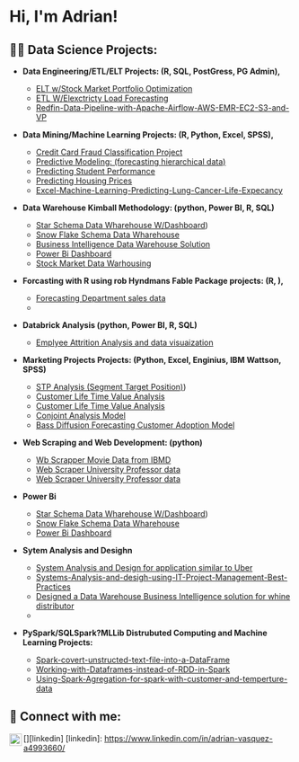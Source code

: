 
<h1>Hi, I'm Adrian! 

<h2>👨‍💻 Data Science Projects:</h2>

- <b> Data Engineering/ETL/ELT Projects: (R, SQL, PostGress, PG Admin),</b>
  - [ELT w/Stock Market Portfolio Optimization](https://github.com/avasquez9999/Stock-Market-ETL-and-Analytics-Project)
  - [ETL W/Elexctricty Load Forecasting](https://github.com/avasquez9999/SQL-AND-R-ETL-Project-Electricity-load-data-wharhousing-and-forecasting)   
  - [Redfin-Data-Pipeline-with-Apache-Airflow-AWS-EMR-EC2-S3-and-VP](https://github.com/avasquez9999/Redfin-Data-Pipeline-with-Apache-Airflow-AWS-EMR-EC2-S3-and-VPC)
    
- <b>Data Mining/Machine Learning Projects: (R, Python, Excel, SPSS),</b>
  - [Credit Card Fraud Classification Project](https://github.com/avasquez9999/CapStone-Project-Fraud-Dection-Using-R-and-Power-Bi-for-data-Viz)
  - [Predictive Modeling: (forecasting hierarchical data)](https://github.com/avasquez9999/Advanced-Forecasting-Project)
  - [Predicting Student Performance](https://github.com/avasquez9999/Predicting-Student-Performance)    
  - [Predicting Housing Prices](https://github.com/avasquez9999/Boston-Housing-predictive-modeling)
  - [Excel-Machine-Learning-Predicting-Lung-Cancer-Life-Expecancy](https://github.com/avasquez9999/Excel-Machine-Learning-Predicting-Lung-Cancer-Life-Expecancy)
    
- <b>Data Warehouse Kimball Methodology: (python, Power BI, R, SQL)</b>
  - [Star Schema Data Wharehouse W/Dashboard](https://github.com/avasquez9999/Data-Wharhousing-Star-Schema-witth-Interactive-Dashboard/blob/main/README.md))
  - [Snow Flake Schema Data Wharehouse](https://github.com/avasquez9999/Data-Wharhouse-Snowflake-Schema-witth--Interactive-Dashboard)
  - [Business Intelligence Data Warehouse Solution](https://github.com/avasquez9999/Data-Wharhousing-Business-Intelegence-System/upload/main)
  - [Power Bi Dashboard](https://github.com/avasquez9999/CapStone-Project-Fraud-Dection-Using-R-and-Power-Bi-for-data-Viz)
  - [Stock Market Data Warhousing](https://github.com/avasquez9999/Stock-Market-ETL-and-Analytics-Project)
    
- <b> Forcasting with R using rob Hyndmans Fable Package projects: (R, ),</b>
  - [Forecasting Department sales data](https://github.com/avasquez9999/Advanced-Forecasting-Project)
  - 
- <b>Databrick Analysis (python, Power BI, R, SQL)</b>
  - [Emplyee Attrition Analysis and data visuaization](https://github.com/avasquez9999/Databrick-_SQL_and_Data_Visualization)

    
- <b>Marketing Projects Projects: (Python, Excel, Enginius, IBM Wattson, SPSS)</b>
  - [STP Analysis (Segment Target Position)](https://github.com/avasquez9999/Positon-Segment-Target-Marketing-Analysis))
  - [Customer Life Time Value Analysis](https://github.com/avasquez9999/Custermer-Life-Time-Value-Model)
  - [Customer Life Time Value Analysis](https://github.com/avasquez9999/Custermer-Life-Time-Value-Model)
  - [Conjoint Analysis Model](https://github.com/avasquez9999/Conjoint-Analysis)
  - [Bass Diffusion Forecasting Customer Adoption Model](https://github.com/avasquez9999/Marketing-Bass-Diffusion-Analysis)

- <b>Web Scraping and Web Development: (python)</b>
  - [Wb Scrapper Movie Data from IBMD ](https://github.com/avasquez9999/Several-Web-scraping-and-Web-aplication-Projectsject-3)
  - [Web Scraper University Professor data](https://github.com/avasquez9999/Several-Web-scraping-and-Web-aplication-Projectsject-3)
  - [Web Scraper University Professor data](https://github.com/avasquez9999/Several-Web-scraping-and-Web-aplication-Projectsject-3)
 
- <b>Power Bi</b>
  - [Star Schema Data Wharehouse W/Dashboard](https://github.com/avasquez9999/Data-Wharhousing-Star-Schema-witth-Interactive-Dashboard/blob/main/README.md))
  - [Snow Flake Schema Data Wharehouse](https://github.com/avasquez9999/Data-Wharhouse-Snowflake-Schema-witth--Interactive-Dashboard)
  - [Power Bi Dashboard](https://github.com/avasquez9999/CapStone-Project-Fraud-Dection-Using-R-and-Power-Bi-for-data-Viz)
   
- <b>Sytem Analysis and Desighn</b>
   - [System Analysis and Design for application similar to Uber](https://github.com/avasquez9999/System-Analysis-and-Disign-for-an-aplication-similar-to-Uber )
   - [Systems-Analysis-and-desigh-using-IT-Project-Management-Best-Practices](https://github.com/avasquez9999/Systems-Analysis-and-desigh-using-IT-Project-Management-Best-Practices)
   - [Designed a Data Warehouse Business Intelligence solution for whine distributor](https://github.com/avasquez9999/Data-Wharhousing-Business-Intelegence-System/upload/main)
   - 
- <b>PySpark/SQLSpark?MLLib Distrubuted Computing and Machine Learning Projects:</b>
   - [Spark-covert-unstructed-text-file-into-a-DataFrame](https://github.com/avasquez9999/Spark-covert-unstructed-text-file-into-a-DataFrame)
   - [Working-with-Dataframes-instead-of-RDD-in-Spark](https://github.com/avasquez9999/Working-with-Dataframes-instead-of-RDD-in-Spark)
   - [Using-Spark-Agregation-for-spark-with-customer-and-temperture-data](https://github.com/avasquez9999/Using-Spark-Agregation-for-spark-with-customer-and-temperture-data)


<h2> 🤳 Connect with me:</h2>

[<img align="left" alt="JoshMadakor | LinkedIn" width="22px" src="https://cdn.jsdelivr.net/npm/simple-icons@v3/icons/linkedin.svg" />][linkedin]
[linkedin]: https://www.linkedin.com/in/adrian-vasquez-a4993660/




